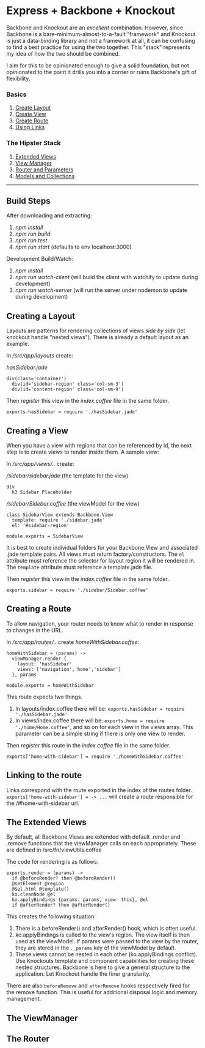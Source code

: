 # Express + Backbone + Knockout

Backbone and Knockout are an _excellent_ combination. However, since Backbone
is a bare-minimum-almost-to-a-fault "framework" and Knockout is just a
data-binding library and not a framework at all, it can be confusing to find
a best practice for using the two together. This "stack" represents my idea of
how the two should be combined.

I aim for this to be opinionated enough to give a solid foundation, but not
opinionated to the point it drills you into a corner or ruins Backbone's gift of
flexibility.

### Basics
1. [Create Layout](#CreateLayout)
2. [Create View](#CreateView)
3. [Create Route](#CreateView)
4. [Using Links](#Links)

### The Hipster Stack
1. [Extended Views](#ViewApi)
2. [View Manager](#ViewManager)
3. [Router and Parameters](#Router)
4. [Models and Collections](#ModelsAndCollections)
------

## Build Steps
After downloading and extracting:
1. _npm install_
2. _npm run build_
3. _npm run test_
4. _npm run start_ (defaults to env localhost:3000)

Development Build/Watch:
1. _npm install_
2. _npm run watch-client_ (will build the client with watchify to update during development)
3. _npm run watch-server_ (will run the server under nodemon to update during development)

<a name="CreateLayout"></a>
## Creating a Layout
Layouts are patterns for rendering collections of views *side by side*
(let knockout handle "nested views").
There is already a default layout as an example.

In _/src/app/layouts_ create:  

_hasSidebar.jade_  
```
div(class='container')
  div(id='sidebar-region' class='col-sm-3')
  div(id='content-region' class='col-sm-9')
```  

Then *register* this view in the _index.coffee_ file in the same folder.
```
exports.hasSidebar = require './hasSidebar.jade'
```

<a name="CreateView"></a>
## Creating a View
When you have a view with regions that can be referenced by id, the next step
is to create views to render inside them. A sample view:

In _/src/app/views/.._ create:  

_/sidebar/sidebar.jade_ (the template for the view)  
```
div
  h3 Sidebar Placeholder
```
_/sidebar/Sidebar.coffee_ (the viewModel for the view)  
```
class SidebarView extends Backbone.View
  template: require './sidebar.jade'
  el: '#sidebar-region'

module.exports = SidebarView
```
It is best to create individual folders for your Backbone.View and associated
.jade template pairs. All views must return factory/constructors. The `el` attribute
must reference the selector for layout region it will be rendered in.  The
`template` attribute must reference a template.jade file.  


Then *register* this view in the _index.coffee_ file in the same folder.

```
exports.sidebar = require './sidebar/Sidebar.coffee'
```
<a name="CreateRoute"></a>
## Creating a Route
To allow navigation, your router needs to know what to render in response to
changes in the URL.  

In _/src/app/routes/.._ create _homeWithSidebar.coffee_:  
```
homeWithSidebar = (params) ->
  viewManager.render {
    layout: 'hasSidebar'
    views: ['navigation','home','sidebar']
  }, params

module.exports = homeWithSidebar
```
This route expects two things.
1. In layouts/index.coffee there will be: `exports.hasSidebar = require './hasSidebar.jade'`
2. In views/index.coffee there will be: `exports.home = require './home/Home.coffee'`, and so on
for each view in the views array. This parameter can be a simple string if there is
only one view to render.  


Then *register* this route in the _index.coffee_ file in the same folder.
```
exports['home-with-sidebar'] = require './homeWithSidebar.coffee'
```

<a name="Links"></a>
## Linking to the route
Links correspond with the route exported in the index of the routes folder.
`exports['home-with-sidebar'] = -> ...` will create a route responsible for the
/#home-with-sidebar url.  


<a name="ExtendedViews"></a>
## The Extended Views
By default, all Backbone.Views are extended with default .render and .remove
functions that the viewManager calls on each appropriately. These are defined
in /src/fn/viewUtils.coffee

The code for rendering is as follows:
```
exports.render = (params) ->
  if @beforeRender? then @beforeRender()
  @setElement @region
  @$el.html @template()
  ko.cleanNode @el
  ko.applyBindings {params: params, view: this}, @el
  if @afterRender? then @afterRender()
```

This creates the following situation:
1. There is a beforeRender() and afterRender() hook, which is often useful.
2. ko.applyBindings is called to the view's region. The view itself is then used
as the viewModel. If params were passed to the view by the router, they are stored
in the `._params` key of the viewModel by default.
3. These views cannot be nested in each other (ko.applyBindings conflict).
Use Knockouts template and component capabilities for creating these nested structures.
Backbone is here to give a general structure to the application. Let Knockout handle
the finer granularity.  

There are also `beforeRemove` and `afterRemove` hooks respectively fired for the
remove function. This is useful for additional disposal logic and memory management.

<a name="ViewManager"></a>
## The ViewManager


<a name="Router"></a>
## The Router

